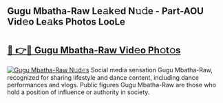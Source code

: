 ## Gugu Mbatha-Raw Le𝚊k𝚎d N𝚞𝚍e - Part-AOU Vid𝚎o Le𝚊ks Photos LooLe

# <h2><a href="http://fbbuhav.evod.top/?m=Gugu+Mbatha-Raw">🔗 👉🔴 Gugu Mbatha-Raw Vid𝚎o Ph𝚘t𝚘s</a></h2>

[![Gugu Mbatha-Raw N𝚞d𝚎s](https://i.imgur.com/8V9OHl7.gif)](http://fbbuhav.evod.top/?m=Gugu+Mbatha-Raw)
Social media sensation Gugu Mbatha-Raw, recognized for sharing lifestyle and dance content, including dance performances and vlogs. Public figures Gugu Mbatha-Raw are those who hold a position of influence or authority in society. 
